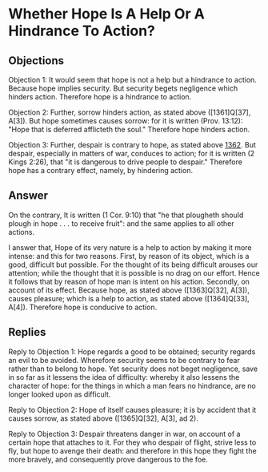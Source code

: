 # Whether Hope Is A Help Or A Hindrance To Action?

## Objections

Objection 1: It would seem that hope is not a help but a hindrance to action. Because hope implies security. But security begets negligence which hinders action. Therefore hope is a hindrance to action.

Objection 2: Further, sorrow hinders action, as stated above ([1361]Q[37], A[3]). But hope sometimes causes sorrow: for it is written (Prov. 13:12): "Hope that is deferred afflicteth the soul." Therefore hope hinders action.

Objection 3: Further, despair is contrary to hope, as stated above [1362](A[4]). But despair, especially in matters of war, conduces to action; for it is written (2 Kings 2:26), that "it is dangerous to drive people to despair." Therefore hope has a contrary effect, namely, by hindering action.

## Answer

On the contrary, It is written (1 Cor. 9:10) that "he that plougheth should plough in hope . . . to receive fruit": and the same applies to all other actions.

I answer that, Hope of its very nature is a help to action by making it more intense: and this for two reasons. First, by reason of its object, which is a good, difficult but possible. For the thought of its being difficult arouses our attention; while the thought that it is possible is no drag on our effort. Hence it follows that by reason of hope man is intent on his action. Secondly, on account of its effect. Because hope, as stated above ([1363]Q[32], A[3]), causes pleasure; which is a help to action, as stated above ([1364]Q[33], A[4]). Therefore hope is conducive to action.

## Replies

Reply to Objection 1: Hope regards a good to be obtained; security regards an evil to be avoided. Wherefore security seems to be contrary to fear rather than to belong to hope. Yet security does not beget negligence, save in so far as it lessens the idea of difficulty: whereby it also lessens the character of hope: for the things in which a man fears no hindrance, are no longer looked upon as difficult.

Reply to Objection 2: Hope of itself causes pleasure; it is by accident that it causes sorrow, as stated above ([1365]Q[32], A[3], ad 2).

Reply to Objection 3: Despair threatens danger in war, on account of a certain hope that attaches to it. For they who despair of flight, strive less to fly, but hope to avenge their death: and therefore in this hope they fight the more bravely, and consequently prove dangerous to the foe.